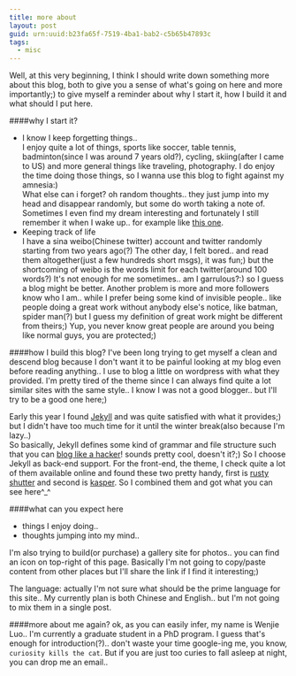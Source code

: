 ```yaml
---
title: more about
layout: post
guid: urn:uuid:b23fa65f-7519-4ba1-bab2-c5b65b47893c
tags:
  - misc
---
```


Well, at this very beginning, I think I should write down something more about this blog, both to give you a sense of what's going on here and more importantly;) to give myself a reminder about why I start it, how I build it and what should I put here. 

####why I start it?
- I know I keep forgetting things..  
I enjoy quite a lot of things, sports like soccer, table tennis, badminton(since I was around 7 years old?), cycling, skiing(after I came to US) and more general things like traveling, photography. I do enjoy the time doing those things, so I wanna use this blog to fight against my amnesia:)    
What else can i forget? oh random thoughts.. they just jump into my head and disappear randomly, but some do worth taking a note of. Sometimes I even find my dream interesting and fortunately I still remember it when I wake up.. for example like [this one](/2013/12/29/做了一个梦).
- Keeping track of life  
I have a sina weibo(Chinese twitter) account and twitter randomly starting from two years ago(?) The other day, I felt bored.. and read them altogether(just a few hundreds short msgs), it was fun;) but the shortcoming of weibo is the words limit for each twitter(around 100 words?) It's not enough for me sometimes.. am I garrulous?:) so I guess a blog might be better. Another problem is more and more followers know who I am.. while I prefer being some kind of invisible people.. like people doing a great work without anybody else's notice, like batman, spider man(?) but I guess my definition of great work might be different from theirs;) Yup, you never know great people are around you being like normal guys, you are protected;)

####how I build this blog?
I've been long trying to get myself a clean and descend blog because I don't want it to be painful looking at my blog even before reading anything.. I use to blog a little on wordpress with what they provided. I'm pretty tired of the theme since I can always find quite a lot similar sites with the same style.. I know I was not a good blogger.. but I'll try to be a good one here;)

Early this year I found [Jekyll](http://jekyllrb.com/) and was quite satisfied with what it provides;) but I didn't have too much time for it until the winter break(also because I'm lazy..)  
So basically, Jekyll defines some kind of grammar and file structure such that you can [blog like a hacker](http://tom.preston-werner.com/2008/11/17/blogging-like-a-hacker.html)! sounds pretty cool, doesn't it?;) So I choose Jekyll as back-end support. For the front-end, the theme, I check quite a lot of them available online and found these two pretty handy, first is [rusty shutter](http://lhzhang.com/) and second is [kasper](https://github.com/rosario/kasper). So I combined them and got what you can see here^_^

####what can you expect here
- things I enjoy doing.. 
- thoughts jumping into my mind..

I'm also trying to build(or purchase) a gallery site for photos.. you can find an icon on top-right of this page. Basically I'm not going to copy/paste content from other places but I'll share the link if I find it interesting;)

The language: actually I'm not sure what should be the prime language for this site.. My currently plan is both Chinese and English.. but I'm not going to mix them in a single post.

####more about me again?
ok, as you can easily infer, my name is Wenjie Luo.. I'm currently a graduate student in a PhD program. I guess that's enough for introduction(?).. don't waste your time google-ing me, you know, ```curiosity kills the cat```. But if you are just too curies to fall asleep at night, you can drop me an email..
 
